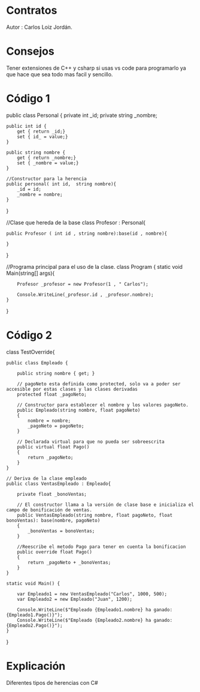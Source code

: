 # Contratos

Autor : Carlos Loiz Jordán.

# Consejos

Tener extensiones de C++ y csharp si usas vs code para programarlo ya que hace que sea todo mas facil y sencillo.

# Código 1

public class Personal {
    private int _id;
    private string _nombre;

    public int id {
        get { return _id;}
        set { id_ = value;}
    }
    
    public string nombre {
        get { return _nombre;}
        set { _nombre = value;}
    }

    //Constructor para la herencia
    public personal( int id,  string nombre){
        _id = id;
        _nombre = nombre;
    }
}

//Clase que hereda de la base
class Profesor : Personal{

    public Profesor ( int id , string nombre):base(id , nombre){

    }
}

//Programa principal para el uso de la clase.
class Program {
    static void Main(string[] args){

        Profesor _profesor = new Profesor(1 , " Carlos");

        Console.WriteLine(_profesor.id , _profesor.nombre);
    }
}

# Código 2

class TestOverride{

    public class Empleado {

        public string nombre { get; }

        // pagoNeto esta definida como protected, solo va a poder ser accesible por estas clases y las clases derivadas
        protected float _pagoNeto;

        // Constructor para establecer el nombre y los valores pagoNeto.
        public Empleado(string nombre, float pagoNeto)
        {
            nombre = nombre;
            _pagoNeto = pagoNeto;
        }

        // Declarada virtual para que no pueda ser sobreescrita
        public virtual float Pago()
        {
            return _pagoNeto;
        }
    }

    // Deriva de la clase empleado
    public class VentasEmpleado : Empleado{

        private float _bonoVentas;

        // El constructor llama a la versión de clase base e inicializa el campo de bonificación de ventas.
        public VentasEmpleado(string nombre, float pagoNeto, float bonoVentas): base(nombre, pagoNeto)
        {
            _bonoVentas = bonoVentas;
        }

        //Reescribe el metodo Pago para tener en cuenta la bonificacion
        public override float Pago()
        {
            return _pagoNeto + _bonoVentas;
        }
    }

    static void Main() {

        var Empleado1 = new VentasEmpleado("Carlos", 1000, 500);
        var Empleado2 = new Empleado("Juan", 1200);

        Console.WriteLine($"Empleado {Empleado1.nombre} ha ganado: {Empleado1.Pago()}");
        Console.WriteLine($"Empleado {Empleado2.nombre} ha ganado: {Empleado2.Pago()}");
    }
}


# Explicación 

Diferentes tipos de herencias con C#